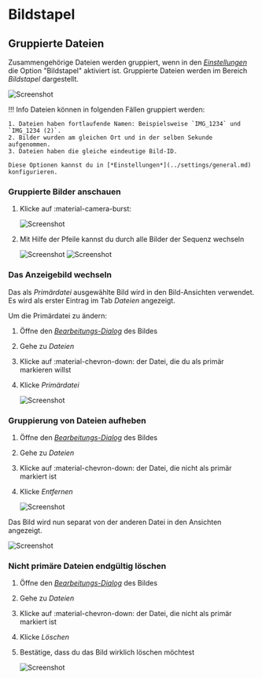 # Bildstapel #

## Gruppierte Dateien ##

Zusammengehörige Dateien werden gruppiert, wenn in den [*Einstellungen*](../settings/general.md) die Option "Bildstapel" aktiviert ist.
Gruppierte Dateien werden im Bereich *Bildstapel* dargestellt.

![Screenshot](img/stacks-1.png)

!!! Info
    Dateien können in folgenden Fällen gruppiert werden:

    1. Dateien haben fortlaufende Namen: Beispielsweise `IMG_1234` und `IMG_1234 (2)`.
    2. Bilder wurden am gleichen Ort und in der selben Sekunde aufgenommen.
    3. Dateien haben die gleiche eindeutige Bild-ID.

    Diese Optionen kannst du in [*Einstellungen*](../settings/general.md) konfigurieren.


### Gruppierte Bilder anschauen ###

1. Klicke auf :material-camera-burst:

    ![Screenshot](img/sequential1.png)

2. Mit Hilfe der Pfeile kannst du durch alle Bilder der Sequenz wechseln

    ![Screenshot](img/sequential3.png) ![Screenshot](img/sequential4.png)


### Das Anzeigebild wechseln ###
Das als *Primärdatei* ausgewählte Bild wird in den Bild-Ansichten verwendet. 
Es wird als erster Eintrag im Tab *Dateien* angezeigt.

Um die Primärdatei zu ändern:

1. Öffne den [*Bearbeitungs-Dialog*](edit.md) des Bildes
2. Gehe zu *Dateien*
3. Klicke auf :material-chevron-down: der Datei, die du als primär markieren willst
4. Klicke *Primärdatei*

      ![Screenshot](img/group-3.png) 


### Gruppierung von Dateien aufheben ###
1. Öffne den [*Bearbeitungs-Dialog*](edit.md) des Bildes
2. Gehe zu *Dateien*
3. Klicke auf :material-chevron-down: der Datei, die nicht als primär markiert ist
4. Klicke *Entfernen*

      ![Screenshot](img/group-3.png)

Das Bild wird nun separat von der anderen Datei in den Ansichten angezeigt.

![Screenshot](img/group-4.png)

### Nicht primäre Dateien endgültig löschen ###
1. Öffne den [*Bearbeitungs-Dialog*](edit.md) des Bildes
2. Gehe zu *Dateien*
3. Klicke auf :material-chevron-down: der Datei, die nicht als primär markiert ist
4. Klicke *Löschen*
5. Bestätige, dass du das Bild wirklich löschen möchtest

      ![Screenshot](img/group-5.png)